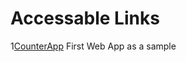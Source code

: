 # Accessable Links

1[CounterApp](https://devsideal.github.io/CounterApp/) First Web App as a sample